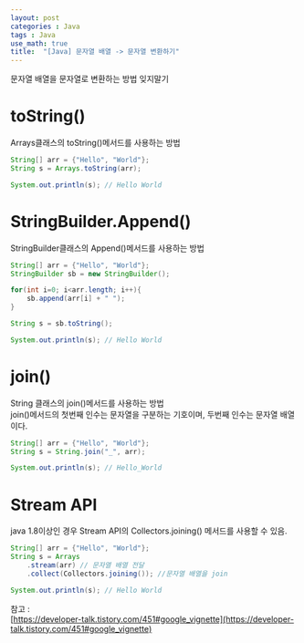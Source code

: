 ```yaml
---
layout: post
categories : Java
tags : Java
use_math: true
title:  "[Java] 문자열 배열 -> 문자열 변환하기"
---
```

문자열 배열을 문자열로 변환하는 방법 잊지말기   

# toString()
Arrays클래스의 toString()메서드를 사용하는 방법 
```java
String[] arr = {"Hello", "World"}; 
String s = Arrays.toString(arr); 

System.out.println(s); // Hello World
```

# StringBuilder.Append()
StringBuilder클래스의 Append()메서드를 사용하는 방법 
```java
String[] arr = {"Hello", "World"};
StringBuilder sb = new StringBuilder(); 

for(int i=0; i<arr.length; i++){
    sb.append(arr[i] + " ");
}

String s = sb.toString(); 

System.out.println(s); // Hello World
```

# join()
String 클래스의 join()메서드를 사용하는 방법   
join()메서드의 첫번째 인수는 문자열을 구분하는 기호이며, 두번째 인수는 문자열 배열이다.   
```java
String[] arr = {"Hello", "World"}; 
String s = String.join("_", arr); 

System.out.println(s); // Hello_World
```

# Stream API
java 1.8이상인 경우 Stream API의 Collectors.joining() 메서드를 사용할 수 있음. 
```java
String[] arr = {"Hello", "World"}; 
String s = Arrays
    .stream(arr) // 문자열 배열 전달
    .collect(Collectors.joining()); //문자열 배열을 join

System.out.println(s); // Hello World
```


참고 :    
[https://developer-talk.tistory.com/451#google_vignette](https://developer-talk.tistory.com/451#google_vignette)